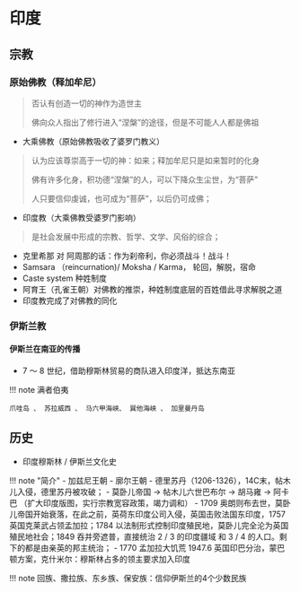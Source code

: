 # 印度

## 宗教

### 原始佛教（释加牟尼）

> 否认有创造一切的神作为造世主
>
> 佛向众人指出了修行进入“涅槃”的途径，但是不可能人人都是佛祖

- 大乘佛教（原始佛教吸收了婆罗门教义）
> 认为应该尊崇高于一切的神：如来；释加牟尼只是如来暂时的化身
>
> 佛有许多化身，积功德“涅槃”的人，可以下降众生尘世，为“菩萨”
>
> 人只要信仰虔诚，也可成为“菩萨”，以后仍可成佛；

- 印度教（大乘佛教受婆罗门影响）
> 是社会发展中形成的宗教、哲学、文学、风俗的综合；


- 克里希那 对 阿周那的话：作为刹帝利，你必须战斗！战斗！
- Samsara （reincurnation)/ Moksha / Karma， 轮回，解脱，宿命
- Caste system 种姓制度
- 阿育王（孔雀王朝）对佛教的推崇，种姓制度底层的百姓借此寻求解脱之道
- 印度教完成了对佛教的同化


### 伊斯兰教


#### 伊斯兰在南亚的传播

- 7 ～ 8 世纪，借助穆斯林贸易的商队进入印度洋，抵达东南亚

!!! note 
    满者伯夷

    爪哇岛 、 苏拉威西 、 马六甲海峡、 巽他海峡 、 加里曼丹岛

## 历史

- 印度穆斯林 / 伊斯兰文化史

!!! note "简介"
    - 加兹尼王朝
    - 廓尔王朝
    - 德里苏丹（1206-1326），14C末，帖木儿入侵，德里苏丹被攻破；
    - 莫卧儿帝国 -> 帖木儿六世巴布尔 -> 胡马雍 -> 阿卡巴 （扩大印度版图，实行宗教宽容政策，竭力调和）
    - 1709 奥朗则布去世，莫卧儿帝国开始衰落，在此之前，英荷东印度公司入侵，英国击败法国东印度，1757 英国克莱武占领孟加拉；1784 以法制形式控制印度殖民地，莫卧儿完全沦为英国殖民地社会；1849 吞并旁遮普，直接统治 2 / 3 的印度疆域 和 3 / 4 的人口。剩下的都是由亲英的邦主统治；
    - 1770 孟加拉大饥荒
    1947.6 英国印巴分治，蒙巴顿方案，克什米尔：穆斯林占多的领主要求加入印度

!!! note
    回族、撒拉族、东乡族、保安族：信仰伊斯兰的4个少数民族